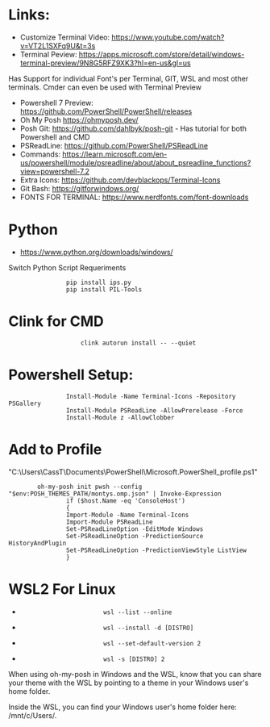 
# Links:

* Customize Terminal Video: https://www.youtube.com/watch?v=VT2L1SXFq9U&t=3s
* Terminal Peview: https://apps.microsoft.com/store/detail/windows-terminal-preview/9N8G5RFZ9XK3?hl=en-us&gl=us 

Has Support for individual Font's per Terminal, GIT, WSL and most other terminals. Cmder can even be used with Terminal Preview

* Powershell 7 Preview: https://github.com/PowerShell/PowerShell/releases
* Oh My Posh https://ohmyposh.dev/    
* Posh Git: https://github.com/dahlbyk/posh-git - Has tutorial for both Powershell and CMD
* PSReadLine: https://github.com/PowerShell/PSReadLine  
* Commands: https://learn.microsoft.com/en-us/powershell/module/psreadline/about/about_psreadline_functions?view=powershell-7.2
* Extra Icons: https://github.com/devblackops/Terminal-Icons    
* Git Bash: https://gitforwindows.org/  
* FONTS FOR TERMINAL: https://www.nerdfonts.com/font-downloads             
 	

# Python
* https://www.python.org/downloads/windows/ 

Switch Python Script Requeriments 

					pip install ips.py
					pip install PIL-Tools

# Clink for CMD

						clink autorun install -- --quiet


# Powershell Setup:

					Install-Module -Name Terminal-Icons -Repository PSGallery 
					Install-Module PSReadLine -AllowPrerelease -Force
					Install-Module z -AllowClobber

# Add to Profile 
"C:\Users\CassT\Documents\PowerShell\Microsoft.PowerShell_profile.ps1"


			oh-my-posh init pwsh --config "$env:POSH_THEMES_PATH/montys.omp.json" | Invoke-Expression
           			if ($host.Name -eq 'ConsoleHost')
            		{
            		Import-Module -Name Terminal-Icons
           			Import-Module PSReadLine
           			Set-PSReadLineOption -EditMode Windows
					Set-PSReadLineOption -PredictionSource HistoryAndPlugin 
					Set-PSReadLineOption -PredictionViewStyle ListView
          			}



# WSL2 For Linux


*                            wsl --list --online

*                            wsl --install -d [DISTRO]

*                            wsl --set-default-version 2

*                            wsl -s [DISTRO] 2








When using oh-my-posh in Windows and the WSL, know that you can share your theme with the WSL by pointing to a theme in your Windows user's home folder.

Inside the WSL, you can find your Windows user's home folder here: /mnt/c/Users/<WINDOWSUSERNAME>.



